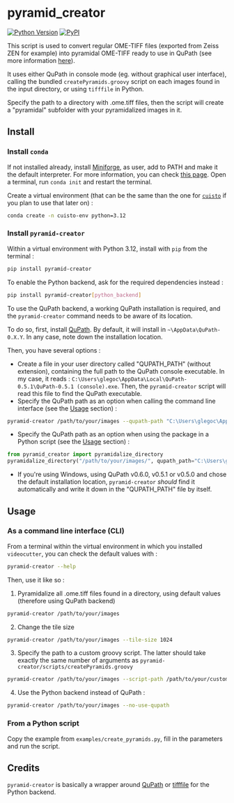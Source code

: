 # pyramid_creator

[![Python Version](https://img.shields.io/pypi/pyversions/pyramid-creator.svg)](https://pypi.org/project/pyramid-creator)
[![PyPI](https://img.shields.io/pypi/v/pyramid-creator.svg)](https://pypi.org/project/pyramid-creator/)

This script is used to convert regular OME-TIFF files (exported from Zeiss ZEN for example) into pyramidal OME-TIFF ready to use in QuPath (see more information [here](https://teamncmc.github.io/cuisto/guide-create-pyramids.html)).

It uses either QuPath in console mode (eg. without graphical user interface), calling the bundled `createPyramids.groovy` script on each images found in the input directory, or using `tifffile` in Python.

Specify the path to a directory with .ome.tiff files, then the script will create a "pyramidal" subfolder with your pyramidalized images in it.

## Install

### Install `conda`
If not installed already, install [Miniforge](https://conda-forge.org/download/), as user, add to PATH and make it the default interpreter. For more information, you can check [this page](https://teamncmc.github.io/histoquant/main-getting-started.html#python-virtual-environment-manager-conda). Open a terminal, run `conda init` and restart the terminal.

Create a virtual environment (that can be the same than the one for [`cuisto`](https://github.com/TeamNCMC/cuisto) if you plan to use that later on) :
```bash
conda create -n cuisto-env python=3.12
```

### Install `pyramid-creator`
Within a virtual environment with Python 3.12, install with `pip` from the terminal :
```bash
pip install pyramid-creator
```
To enable the Python backend, ask for the required dependencies instead :
```bash
pip install pyramid-creator[python_backend]
```

To use the QuPath backend, a working QuPath installation is required, and the `pyramid-creator` command needs to be aware of its location.

To do so, first, install [QuPath](https://qupath.github.io). By default, it will install in `~\AppData\QuPath-0.X.Y`. In any case, note down the installation location.

Then, you have several options :
- Create a file in your user directory called "QUPATH_PATH" (without extension), containing the full path to the QuPath console executable. In my case, it reads : `C:\Users\glegoc\AppData\Local\QuPath-0.5.1\QuPath-0.5.1 (console).exe`. Then, the `pyramid-creator` script will read this file to find the QuPath executable.
- Specify the QuPath path as an option when calling the command line interface (see the [Usage](#usage) section) :
```bash
pyramid-creator /path/to/your/images --qupath-path "C:\Users\glegoc\AppData\Local\QuPath-0.5.1\QuPath-0.5.1 (console).exe"
```
- Specify the QuPath path as an option when using the package in a Python script (see the [Usage](#usage) section) :
```python
from pyramid_creator import pyramidalize_directory
pyramidalize_directory("/path/to/your/images/", qupath_path="C:\Users\glegoc\AppData\Local\QuPath-0.5.1\QuPath-0.5.1 (console).exe")
```
- If you're using Windows, using QuPath v0.6.0, v0.5.1 or v0.5.0 and chose the default installation location, `pyramid-creator` *should* find it automatically and write it down in the "QUPATH_PATH" file by itself.

## Usage
### As a command line interface (CLI)
From a terminal within the virtual environment in which you installed `videocutter`, you can check the default values with :
```bash
pyramid-creator --help
```
Then, use it like so :
1. Pyramidalize all .ome.tiff files found in a directory, using default values (therefore using QuPath backend)
```bash
pyramid-creator /path/to/your/images
```
2. Change the tile size
```bash
pyramid-creator /path/to/your/images --tile-size 1024
```
3. Specify the path to a custom groovy script. The latter should take exactly the same number of arguments as `pyramid-creator/scripts/createPyramids.groovy`
```bash
pyramid-creator /path/to/your/images --script-path /path/to/your/custom/script.groovy
```
4. Use the Python backend instead of QuPath :
```bash
pyramid-creator /path/to/your/images --no-use-qupath
```

### From a Python script
Copy the example from `examples/create_pyramids.py`, fill in the parameters and run the script.

## Credits
`pyramid-creator` is basically a wrapper around [QuPath](https://qupath.github.io) or [tifffile](https://github.com/cgohlke/tifffile) for the Python backend.
